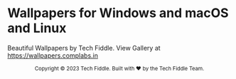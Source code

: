 # Wallpapers for Windows and macOS and Linux

Beautiful Wallpapers by Tech Fiddle. View Gallery at https://wallpapers.complabs.in

<footer>
<p align="center" style="font-size: smaller;">
Copyright © 2023 Tech Fiddle. Built with ❤️ by the Tech Fiddle Team.
</p>
</footer>
